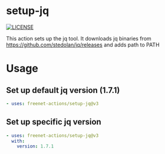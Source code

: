 # setup-jq
[![LICENSE](https://img.shields.io/github/license/freenet-actions/setup-jq)](https://github.com/freenet-actions/setup-jq/blob/main/LICENSE)

This action sets up the jq tool. It downloads jq binaries from https://github.com/stedolan/jq/releases and adds path to PATH

   
# Usage
## Set up default jq version (1.7.1)
```yaml
- uses: freenet-actions/setup-jq@v3
```
## Set up specific jq version
```yaml
- uses: freenet-actions/setup-jq@v3
  with:
    version: 1.7.1
```